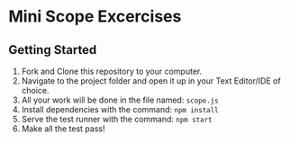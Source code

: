 Mini Scope Excercises
====

## Getting Started
1. Fork and Clone this repository to your computer.
2. Navigate to the project folder and open it up in your Text Editor/IDE of choice.
3. All your work will be done in the file named: `scope.js`
4. Install dependencies with the command: `npm install`
5. Serve the test runner with the command: `npm start`
6. Make all the test pass!
